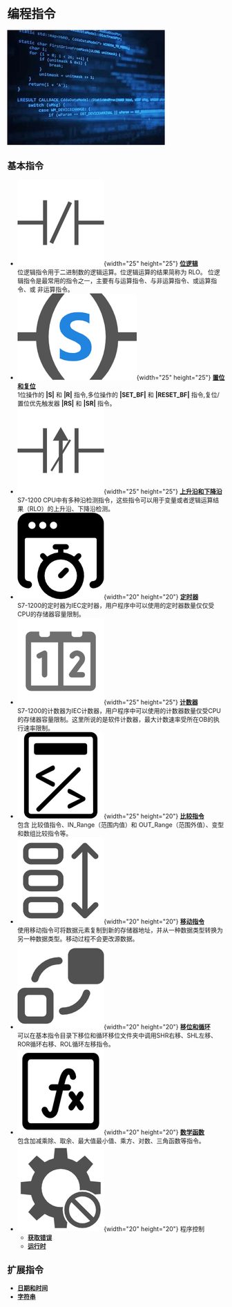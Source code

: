 # 编程指令

![alt text](image.png)

## 基本指令

<div class="grid cards" markdown>

- ![alt text](icon-常闭触点-01.png){width="25" height="25"} __[位逻辑]__ <br> 位逻辑指令用于二进制数的逻辑运算。位逻辑运算的结果简称为 RLO。
位逻辑指令是最常用的指令之一，主要有与运算指令、与非运算指令、或运算指令、或
非运算指令。
- ![alt text](LD置位线圈.png){width="25" height="25"} __[置位和复位]__ <br> 1位操作的 **\|S\|** 和 **\|R\|** 指令,多位操作的 **\|SET_BF\|** 和 **\|RESET_BF\|** 指令,​复位/置位优先触发器 **\|RS\|** 和 **\|SR\|** 指令。
- ![alt text](icon-上升沿常闭触点-01.png){width="25" height="25"} __[上升沿和下降沿]__ <br> S7-1200 CPU中有多种沿检测指令，这些指令可以用于变量或者逻辑运算结果（RLO）的上升沿、下降沿检测。
- ![alt text](optimization-timer-1.png){width="20" height="20"} __[定时器]__ <br> S7-1200的定时器为IEC定时器，用户程序中可以使用的定时器数量仅仅受CPU的存储器容量限制。
- ![alt text](计数器.png){width="25" height="25"} __[计数器]__ <br> S7-1200的计数器为IEC计数器，用户程序中可以使用的计数器数量仅受CPU的存储器容量限制。这里所说的是软件计数器，最大计数速率受所在OB的执行速率限制。
- ![alt text](比较器.png){width="25" height="20"} __[比较指令]__ <br> 包含 比较值指令、IN_Range（范围内值）和 OUT_Range（范围外值）、变型和数组比较指令等。
- ![1723467051755](image/index/1723467051755.png){width="20" height="20"} __[移动指令]__ <br> 使用移动指令可将数据元素复制到新的存储器地址，并从一种数据类型转换为另一种数据类型。移动过程不会更改源数据。
- ![1723468071475](image/index/1723468071475.png){width="20" height="20"} __[移位和循环]__ <br> 可以在基本指令目录下移位和循环移位文件夹中调用SHR右移、SHL左移、ROR循环右移、ROL循环左移指令。
- ![alt text](公式.png){width="20" height="20"} __[数学函数]__ <br> 包含加减乘除、取余、最大值最小值、乘方、对数、三角函数等指令。
- ![1723472645206](image/index/1723472645206.png){width="20" height="20"}  程序控制
    - __[获取错误]__
    - __[运行时]__

</div>

## 扩展指令


<div class="grid cards" markdown>

- __[日期和时间]__
- __[字符串]__


</div>



  [位逻辑]: ./01-Basic/09-set.md
  [置位和复位]: ./01-Basic/09-set.md
  [上升沿和下降沿]: ./01-Basic/07-Edge.md
  [定时器]: ./01-Basic/01-TIMER.md
  [计数器]: ./01-Basic/02-COUNTER.md
  [比较指令]: ./01-Basic/03-compare/index.md
  [数学函数]: ./01-Basic/10-Math_functions/index.md
  [移动指令]: ./01-Basic/04-Move/index.md
  [移位和循环]: ./01-Basic/06-Shift_and_Rotate.md
  [获取错误]: ./01-Basic/05-Program_Control/01-GetError_GetErrorID.md
  [运行时]: ./01-Basic/05-Program_Control/02-RUNTIME.md

  [日期和时间]: ./02-Extend/01-Time.md
  [字符串]: ./02-Extend/02-String.htm
